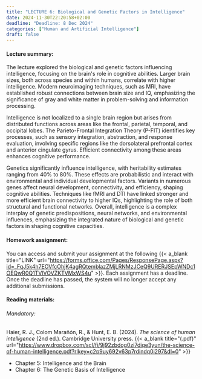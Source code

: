 ```yaml
---
title: "LECTURE 6: Biological and Genetic Factors in Intelligence"
date: 2024-11-30T22:20:58+02:00
deadline: "Deadline: 8 Dec 2024"
categories: ["Human and Artificial Intelligence"]
draft: false
---
```


#### Lecture summary:

The lecture explored the biological and genetic factors influencing intelligence, focusing on the brain's role in cognitive abilities. Larger brain sizes, both across species and within humans, correlate with higher intelligence. Modern neuroimaging techniques, such as MRI, have established robust connections between brain size and IQ, emphasizing the significance of gray and white matter in problem-solving and information processing.

Intelligence is not localized to a single brain region but arises from distributed functions across areas like the frontal, parietal, temporal, and occipital lobes. The Parieto-Frontal Integration Theory (P-FIT) identifies key processes, such as sensory integration, abstraction, and response evaluation, involving specific regions like the dorsolateral prefrontal cortex and anterior cingulate gyrus. Efficient connectivity among these areas enhances cognitive performance.

Genetics significantly influence intelligence, with heritability estimates ranging from 40% to 80%. These effects are probabilistic and interact with environmental and individual developmental factors. Variants in numerous genes affect neural development, connectivity, and efficiency, shaping cognitive abilities. Techniques like fMRI and DTI have linked stronger and more efficient brain connectivity to higher IQs, highlighting the role of both structural and functional networks. Overall, intelligence is a complex interplay of genetic predispositions, neural networks, and environmental influences, emphasizing the integrated nature of biological and genetic factors in shaping cognitive capacities.

#### Homework assignment:

You can access and submit your assignment at the following {{< a_blank title="LINK" url="https://forms.office.com/Pages/ResponsePage.aspx?id=_FqJ5k4h7EOVfcOhjK4agRQtemblazZMjLRNMzJCeQ9URERJSEpWNDc1OEQwR0Q1TVlVOVZKTVMxWS4u" >}}. Each assignment has a deadline. Once the deadline has passed, the system will no longer accept any additional submissions.

#### Reading materials:

###### Mandatory:

Haier, R. J., Colom Marañón, R., & Hunt, E. B. (2024). *The science of human intelligence* (2nd ed.). Cambridge University press. {{< a_blank title="(.pdf)" url="https://www.dropbox.com/scl/fi/9j92zbdog0zi7diqe3yun/the-science-of-human-intelligence.pdf?rlkey=c2p9uy692v63p7rdindq0i297&dl=0" >}}

* Chapter 5: Intelligence and the Brain
* Chapter 6: The Genetic Basis of Intelligence

<!-- Optional:

* Boden, M. A. (2016). *AI: Its nature and future.* Oxford University Press. {{< a_blank title="(.pdf)" url="https://www.dropbox.com/scl/fi/uutvait9fzlmnciwq4cq1/ai-its-nature-and-future.pdf?rlkey=87d3xhgas707o7yhj1szhffxh&dl=0" >}} -->
